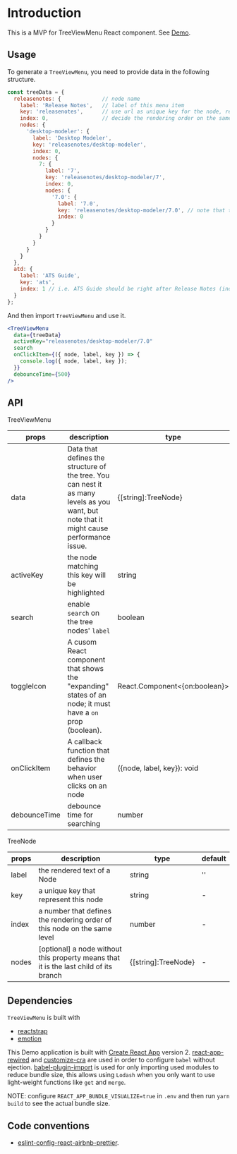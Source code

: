 # Introduction

This is a MVP for TreeViewMenu React component. See [Demo](https://iannbing.github.io/hello-tree-view-menu).

## Usage

To generate a `TreeViewMenu`, you need to provide data in the following structure.

```javascript
const treeData = {
  releasenotes: {             // node name
    label: 'Release Notes',   // label of this menu item
    key: 'releasenotes',      // use url as unique key for the node, removing leading and trailing slashes
    index: 0,                 // decide the rendering order on the same level
    nodes: {
      'desktop-modeler': {
        label: 'Desktop Modeler',
        key: 'releasenotes/desktop-modeler',
        index: 0,
        nodes: {
          7: {
            label: '7',
            key: 'releasenotes/desktop-modeler/7',
            index: 0,
            nodes: {
              '7.0': {
                label: '7.0',
                key: 'releasenotes/desktop-modeler/7.0', // note that the URL is not necessarily reflecting the node path
                index: 0
              }
            }
          }
        }
      }
    }
  },
  atd: {
    label: 'ATS Guide',
    key: 'ats',
    index: 1 // i.e. ATS Guide should be right after Release Notes (index: 0)
  }
};
```

And then import `TreeViewMenu` and use it.

```jsx
<TreeViewMenu
  data={treeData}
  activeKey="releasenotes/desktop-modeler/7.0"
  search
  onClickItem={({ node, label, key }) => {
    console.log({ node, label, key });
  }}
  debounceTime={500}
/>
```

## API

TreeViewMenu

| props        | description                                                                                                                              | type                          | default        |
| ------------ | ---------------------------------------------------------------------------------------------------------------------------------------- | ----------------------------- | -------------- |
| data         | Data that defines the structure of the tree. You can nest it as many levels as you want, but note that it might cause performance issue. | {[string]:TreeNode}           | -              |
| activeKey    | the node matching this key will be highlighted                                                                                           | string                        | ''             |
| search       | enable `search` on the tree nodes' `label`                                                                                               | boolean                       | false          |
| toggleIcon   | A cusom React component that shows the "expanding" states of an node; it must have a `on` prop (boolean).                                | React.Component<{on:boolean}> | -              |
| onClickItem  | A callback function that defines the behavior when user clicks on an node                                                                | ({node, label, key}): void    | `console.warn` |
| debounceTime | debounce time for searching                                                                                                              | number                        | 125            |

TreeNode

| props | description                                                                             | type                | default |
| ----- | --------------------------------------------------------------------------------------- | ------------------- | ------- |
| label | the rendered text of a Node                                                             | string              | ''      |
| key   | a unique key that represent this node                                                   | string              | -       |
| index | a number that defines the rendering order of this node on the same level                | number              | -       |
| nodes | \[optional\] a node without this property means that it is the last child of its branch | {[string]:TreeNode} | -       |

## Dependencies

`TreeViewMenu` is built with

- [reactstrap](https://reactstrap.github.io/)
- [emotion](https://emotion.sh/)

This Demo application is built with [Create React App](https://github.com/facebook/create-react-app) version 2. [react-app-rewired](https://github.com/timarney/react-app-rewired) and [customize-cra](https://github.com/arackaf/customize-cra) are used in order to configure `babel` without ejection. [babel-plugin-import](https://github.com/ant-design/babel-plugin-import) is used for only importing used modules to reduce bundle size, this allows using `Lodash` when you only want to use light-weight functions like `get` and `merge`.

NOTE: configure `REACT_APP_BUNDLE_VISUALIZE=true` in `.env` and then run `yarn build` to see the actual bundle size.

## Code conventions

- [eslint-config-react-airbnb-prettier](https://github.com/iannbing/eslint-config-react-airbnb-prettier).
